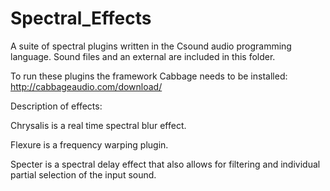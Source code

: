# Spectral_Effects
A suite of spectral plugins written in the Csound audio programming language. Sound files and an external are included in this folder.

To run these plugins the framework Cabbage needs to be installed:
http://cabbageaudio.com/download/

Description of effects:

Chrysalis is a real time spectral blur effect.

Flexure is a frequency warping plugin.

Specter is a spectral delay effect that also allows for filtering and individual partial selection of the input sound.
